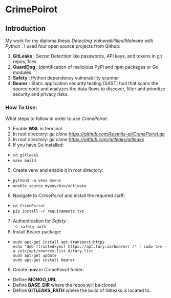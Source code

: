 # CrimePoirot
## **Introduction**
My work for my diploma thesis _Detecting Vulnerabilities/Malware with Python_ . 
I used four open source projects from Github:
1. **GitLeaks** : Secret Detection like passwords, API keys, and tokens in git repos, files
2. **GuardDog** : Identification of malicious PyPI and npm packages or Go modules
3. **Safety** : Python dependency vulnerability scanner
4. **Bearer** : Static application security testing (SAST) tool that scans the source code and analyzes the data flows to discover, filter and prioritize security and privacy risks.

### **How To Use:**
What steps to follow in order to use _CrimePoirot_:
1. Enable **WSL** in terminal.
2. In root directory: _git clone https://github.com/kosmits-ai/CrimePoirot.git_
3. In root directory: _git clone https://github.com/gitleaks/gitleaks_
4. If you have Go installed:
- `cd gitleaks`
- `make build`
5. Create venv and enable it in root directory:
  - `python3 -m venv myenv`
  - `enable source myenv/bin/activate`
6. Navigate to _CrimePoirot_ and install the required staff:
  - `cd CrimePoirot`
  - `pip install -r requirements.txt`
7.  Authentication for _Safety_ :
    - `safety auth`
8. Install Bearer package:
  - ```
    sudo apt-get install apt-transport-https
    echo "deb [trusted=yes] https://apt.fury.io/bearer/ /" | sudo tee -a /etc/apt/sources.list.d/fury.list
    sudo apt-get update
    sudo apt-get install bearer
9. Create **.env** in CrimePoirot folder:
  - Define **MONGO_URL**
  - Define **BASE_DIR** where the repos will be cloned
  - Define **GITLEAKS_PATH** where the build of Gitleaks is located to.

